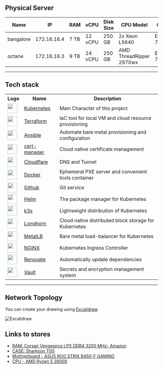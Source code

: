 ## Physical Server


|  Name	|  IP	|  RAM	|  vCPU	| Disk Size | CPU Model	|  OS 	|
|---	|---	|---	|---	|---	|---	|---	|
| bangalore     |  172.16.16.4  |  7 TB | 12 vCPU   |  250 GB   |  2x Xeon L5640            | ESXI 7.0 | 
| octane 	    |  172.16.16.3	|  9 TB | 24 vCPU 	|  250 GB	|  AMD ThreadRipper 2970wx	| ESXI 7.0 |

___

## Tech stack

<table>
    <tr>
        <th>Logo</th>
        <th>Name</th>
        <th>Description</th>
    </tr>
    <tr>
        <td><img width="32" src="https://www.vectorlogo.zone/logos/kubernetes/kubernetes-icon.svg"></td>
        <td><a href="https://kubernetes.io/">Kubernetes</a></td>
        <td>Main Character of this project</td>
    </tr>
     <tr>
        <td><img width="32" src="https://upload.wikimedia.org/wikipedia/commons/0/04/Terraform_Logo.svg"></td>
        <td><a href="https://www.terraform.io/">Terraform</a></td>
        <td>IaC tool for local VM and cloud resource provisioning</td>
    </tr>
    <tr>
        <td><img width="32" src="https://simpleicons.org/icons/ansible.svg"></td>
        <td><a href="https://www.ansible.com">Ansible</a></td>
        <td>Automate bare metal provisioning and configuration</td>
    </tr>
    <tr>
        <td><img width="32" src="https://github.com/jetstack/cert-manager/raw/master/logo/logo.png"></td>
        <td><a href="https://cert-manager.io">cert-manager</a></td>
        <td>Cloud native certificate management</td>
    </tr>
    <tr>
        <td><img width="32" src="https://avatars.githubusercontent.com/u/314135?s=200&v=4"></td>
        <td><a href="https://www.cloudflare.com">Cloudflare</a></td>
        <td>DNS and Tunnel</td>
    </tr>
    <tr>
        <td><img width="32" src="https://www.docker.com/wp-content/uploads/2022/03/Moby-logo.png"></td>
        <td><a href="https://www.docker.com">Docker</a></td>
        <td>Ephemeral PXE server and convenient tools container</td>
    </tr>
    <tr>
        <td><img width="32" src="https://upload.wikimedia.org/wikipedia/commons/9/91/Octicons-mark-github.svg"></td>
        <td><a href="">Github</a></td>
        <td>Git service</td>
    </tr>
    <tr>
        <td><img width="32" src="https://cncf-branding.netlify.app/img/projects/helm/icon/color/helm-icon-color.svg"></td>
        <td><a href="https://helm.sh">Helm</a></td>
        <td>The package manager for Kubernetes</td>
    </tr>
    <tr>
        <td><img width="32" src="https://cncf-branding.netlify.app/img/projects/k3s/icon/color/k3s-icon-color.svg"></td>
        <td><a href="https://k3s.io">k3s</a></td>
        <td>Lightweight distribution of Kubernetes</td>
    </tr>
    <tr>
        <td><img width="32" src="https://cncf-branding.netlify.app/img/projects/longhorn/icon/color/longhorn-icon-color.svg"></td>
        <td><a href="https://longhorn.io">Longhorn</a></td>
        <td>Cloud native distributed block storage for Kubernetes</td>
    </tr>
    <tr>
        <td><img width="32" src="https://avatars.githubusercontent.com/u/60239468?s=200&v=4"></td>
        <td><a href="https://metallb.org">MetalLB</a></td>
        <td>Bare metal load-balancer for Kubernetes</td>
    </tr>
    <tr>
        <td><img width="32" src="https://avatars.githubusercontent.com/u/1412239?s=200&v=4"></td>
        <td><a href="https://www.nginx.com">NGINX</a></td>
        <td>Kubernetes Ingress Controller</td>
    </tr>
    <tr>
        <td><img width="32" src="https://docs.renovatebot.com/assets/images/logo.png"></td>
        <td><a href="https://www.whitesourcesoftware.com/free-developer-tools/renovate">Renovate</a></td>
        <td>Automatically update dependencies</td>
    </tr>
    <tr>
        <td><img width="32" src="https://simpleicons.org/icons/mozilla.svg"></td>
        <td><a href="">Vault</a></td>
        <td>Secrets and encryption management system</td>
    </tr>

</table>

___

## Network Topology

You can create your drawing using [Excalidraw](https://excalidraw.com/)

![Excalidraw](img/Excalidraw.png)

## Links to stores 

- [RAM: Corsair Vengeance LPX DDR4 3200 MHz- Amazon](https://www.amazon.it/Corsair-Vengeance-Memorie-Desktop-Prestazioni/dp/B0143UM4TC/ref=sr_1_2?crid=1OANRA2Q2Y6NF&keywords=corsair+vengeance+16gb+ddr4&qid=1684180523&sprefix=corsair+ve%2Caps%2C813&sr=8-2)
- [CASE: Sharkoon TG5](https://it.sharkoon.com/product/TG5)
- [Mothrerboard - ASUS ROG STRIX B450-F GAMING ](https://www.amazon.it/B450-F-GAMING-Scheda-Supporto-Doppia/dp/B07F714FT7/ref=sr_1_1?__mk_it_IT=%C3%85M%C3%85%C5%BD%C3%95%C3%91&crid=VRAX2WCGXJKZ&keywords=ROG+strix+b450&qid=1684180721&sprefix=rog+strix+b450%2Caps%2C165&sr=8-1)
- [CPU - AMD Ryzen 5 2600X](https://www.amazon.it/AMD-2600-6-Core-Wraith-Cooler/dp/B07B428V2L/ref=sr_1_1?__mk_it_IT=%C3%85M%C3%85%C5%BD%C3%95%C3%91&crid=2YDOS5S5JGTXK&keywords=amd%2Bryzen%2B5%2B2600x&qid=1684180752&sprefix=amd%2Bryzen%2B5%2B2600x%2Caps%2C145&sr=8-1&th=1)


